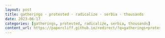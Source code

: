 ```yaml
---
layout: post
title: gatherings · protested · radicalize · serbia · thousands
date: 2023-06-17
categories: [gatherings, protested, radicalize, serbia, thousands]
content_url: https://papercliff.github.io/redirect/?q=gatherings+protested+radicalize+serbia+thousands&tbs=cdr:1,cd_min:6/16/2023,cd_max:6/18/2023
---
```


